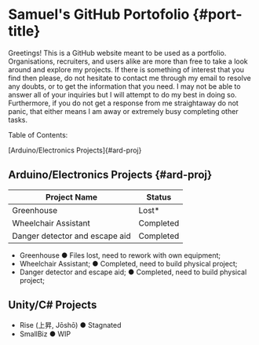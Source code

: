 # Samuel's GitHub Portofolio {#port-title}

Greetings! This is a GitHub website meant to be used as a portfolio. Organisations, recruiters, and users alike are more than free to take a look around and explore my projects. If there is something of interest that you find then please, do not hesitate to contact me through my email to resolve any doubts, or to get the information that you need. I may not be able to answer all of your inquiries but I will attempt to do my best in doing so. Furthermore, if you do not get a response from me straightaway do not panic, that either means I am away or extremely busy completing other tasks.

Table of Contents:

[Arduino/Electronics Projects]{#ard-proj}


## Arduino/Electronics Projects {#ard-proj}

| Project Name                   | Status          |
| ------------------------------ | --------------- |
| Greenhouse                     | Lost*           |
| Wheelchair Assistant           | Completed       |
| Danger detector and escape aid | Completed       |

- Greenhouse ● Files lost, need to rework with own equipment;
- Wheelchair Assistant; ● Completed, need to build physical project;
- Danger detector and escape aid; ● Completed, need to build physical project;

## Unity/C# Projects

- Rise (上昇, Jōshō) ● Stagnated
- SmallBiz ● WIP

[^1]: Need to buy the necessary equipment;
